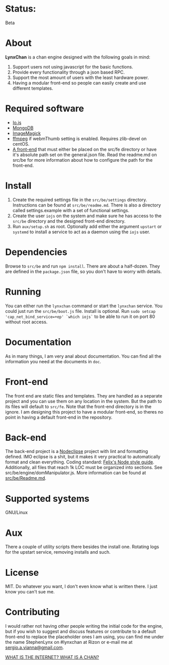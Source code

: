 # Status:
Beta

# About
**LynxChan** is a chan engine designed with the following goals in mind:
1. Support users not using javascript for the basic functions.
2. Provide every functionality through a json based RPC.
3. Support the most amount of users with the least hardware power.
4. Having a modular front-end so people can easily create and use different templates.

# Required software
* [Io.js](http://iojs.org)
* [MongoDB](https://www.mongodb.org/)
* [ImageMagick](http://www.imagemagick.org/script/index.php)
* [ffmpeg](https://www.ffmpeg.org/) if webmThumb setting is enabled. Requires zlib-devel on centOS.
* [A front-end](https://github.com/lleaff/LynxChanFront) that must either be placed on the src/fe directory or have it's absolute path set on the general.json file. Read the readme.md on src/be for more information about how to configure the path for the front-end.

# Install
1. Create the required settings file in the `src/be/settings` directory. Instructions can be found at `src/be/readme.md`. There is also a directory called settings.example with a set of functional settings.
2. Create the user `iojs` on the system and make sure he has access to the `src/be` directory and the designed front-end directory.
3. Run `aux/setup.sh` as root. Optionally add either the argument `upstart` or `systemd` to install a service to act as a daemon using the `iojs` user.

# Dependencies
Browse to `src/be` and run `npm install`.
There are about a half-dozen. They are defined in the `package.json` file, so you don't have to worry with details.

# Running
You can either run the `lynxchan` command or start the `lynxchan` service. You could just run the `src/be/boot.js` file. Install is optional. Run ``` sudo setcap 'cap_net_bind_service=+ep' `which iojs` ``` to be able to run it on port 80 without root access.

# Documentation
As in many things, I am very anal about documentation.
You can find all the information you need at the documents in `doc`.

# Front-end
The front end are static files and templates. They are handled as a separate project and you can use them on any location in the system. But the path to its files will default to `src/fe`.
Note that the front-end directory is in the ignore. I am designing this project to have a modular front-end, so theres no point in having a default front-end in the repository.

# Back-end
The back-end project is a [Nodeclipse](http://www.nodeclipse.org/) project with lint and formatting defined. IMO eclipse is a shit, but it makes it very practical to automatically format and clean everything.
Coding standard: [Felix's Node style guide](https://github.com/felixge/node-style-guide). Additionally, all files that reach 1k LOC must be organized into sections. See src/be/engine/domManipulator.js.
More information can be found at [src/be/Readme.md](src/be/Readme.md).

# Supported systems
GNU/Linux

# Aux
There a couple of utility scripts there besides the install one. Rotating logs for the upstart service, removing installs and such.

# License
MIT. Do whatever you want, I don't even know what is written there. I just know you can't sue me.

# Contributing
I would rather not having other people writing the initial code for the engine, but if you wish to suggest and discuss features or contribute to a default front-end to replace the placeholder ones I am using, you can find me under the name StephenLynx on #lynxchan at Rizon or e-mail me at sergio.a.vianna@gmail.com.

[WHAT IS THE INTERNET? WHAT IS A CHAN?](http://8chan.co)
